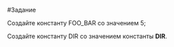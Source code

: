 #Задание

Создайте константу FOO_BAR со значением 5;

Создайте константу DIR со значением константы __DIR__.
